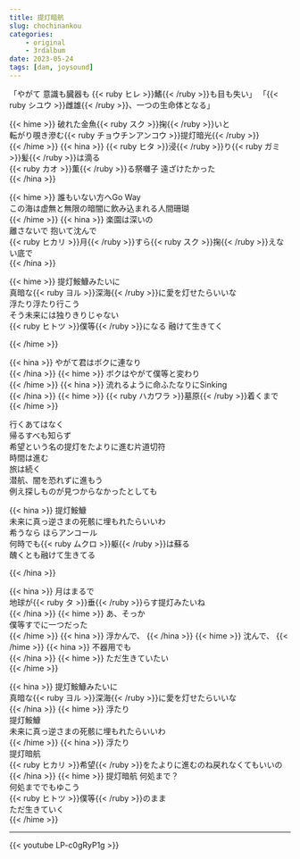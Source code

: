 ```yaml
---
title: 提灯暗航
slug: chochinankou 
categories:
    - original
    - 3rdalbum
date: 2023-05-24
tags: [dam, joysound]
---
```


「やがて 意識も臓器も {{< ruby ヒレ >}}鰭{{< /ruby >}}も目も失い」
「{{< ruby シユウ >}}雌雄{{< /ruby >}}、一つの生命体となる」

{{< hime >}}
破れた金魚{{< ruby スク >}}掬{{< /ruby >}}いと  
転がり覗き滲む{{< ruby チョウチンアンコウ >}}提灯暗光{{< /ruby >}}  
{{< /hime >}}
{{< hina >}}
{{< ruby ヒタ >}}浸{{< /ruby >}}り{{< ruby ガミ >}}髪{{< /ruby >}}は滴る  
{{< ruby カオ >}}薫{{< /ruby >}}る祭囃子 遠ざけたかった  
{{< /hina >}}

{{< hime >}}
誰もいない方へGo Way  
この海は虚無と無限の暗闇に飲み込まれる人間珊瑚  
{{< /hime >}}
{{< hina >}}
楽園は深いの  
離さないで 抱いて沈んで  
{{< ruby ヒカリ >}}月{{< /ruby >}}すら{{< ruby スク >}}掬{{< /ruby >}}えない底で  
{{< /hina >}}

{{< hime >}}
提灯鮟鱇みたいに  
真暗な{{< ruby ヨル >}}深海{{< /ruby >}}に愛を灯せたらいいな  
浮たり浮たり行こう  
そう未来には独りきりじゃない  
{{< ruby ヒトツ >}}僕等{{< /ruby >}}になる 融けて生きてく  

{{< /hime >}}

{{< hina >}}
やがて君はボクに連なり  
{{< /hina >}}
{{< hime >}}
ボクはやがて僕等と変わり  
{{< /hime >}}
{{< hina >}}
流れるように命ふたなりにSinking  
{{< /hina >}}
{{< hime >}}
{{< ruby ハカワラ >}}墓原{{< /ruby >}}着くまで  
{{< /hime >}}

行くあてはなく  
帰るすべも知らず  
希望という名の提灯をたよりに進む片道切符  
時間は進む  
旅は続く  
潜航、闇を恐れずに進もう  
例え探しものが見つからなかったとしても  

{{< hina >}}
提灯鮟鱇  
未来に真っ逆さまの死骸に埋もれたらいいわ  
希うなら ほらアンコール  
何時でも{{< ruby ムクロ >}}躯{{< /ruby >}}は蘇る  
醜くとも融けて生きてる  

{{< /hina >}}

{{< hina >}}
月はまるで  
地球が{{< ruby タ >}}垂{{< /ruby >}}らす提灯みたいね  
{{< /hina >}}
{{< hime >}}
あ、そっか  
僕等すでに一つだった  
{{< /hime >}}
{{< hina >}}
浮かんで、
{{< /hina >}}
{{< hime >}}
沈んで、
{{< /hime >}}
{{< hina >}}
不器用でも  
{{< /hina >}}
{{< hime >}}
ただ生きていたい  
{{< /hime >}}

{{< hina >}}
提灯鮟鱇みたいに  
真暗な{{< ruby ヨル >}}深海{{< /ruby >}}に愛を灯せたらいいな  
{{< /hina >}}
{{< hime >}}
浮たり  
提灯鮟鱇  
未来に真っ逆さまの死骸に埋もれたらいいわ  
{{< /hime >}}
{{< hina >}}
浮たり  
提灯暗航  
{{< ruby ヒカリ >}}希望{{< /ruby >}}をたよりに進むのね戻れなくてもいいの  
{{< /hina >}}
{{< hime >}}
提灯暗航 何処まで？  
何処まででもゆこう  
{{< ruby ヒトツ >}}僕等{{< /ruby >}}のまま  
ただ生きていく  
{{< /hime >}}

---

{{< youtube LP-c0gRyP1g >}}